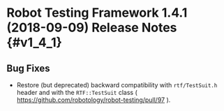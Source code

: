 Robot Testing Framework 1.4.1 (2018-09-09) Release Notes               {#v1_4_1}
========================================================

Bug Fixes
---------

* Restore (but deprecated) backward compatibility with `rtf/TestSuit.h` header 
  and with the `RTF::TestSuit` class ( https://github.com/robotology/robot-testing/pull/97 ).
